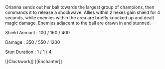 Orianna sends out her ball towards the largest group of champions, then commands it to release a shockwave. Allies within 2 hexes gain shield for 4 seconds, while enemies within the area are briefly knocked up and dealt magic damage. Enemies adjacent to the ball are drawn in and stunned.

Shield Amount : 100 / 160 / 400

Damage : 350 / 550 / 1200

Stun Duration : 1 / 1 / 4

[[Clockwork]]
[[Enchanter]]
